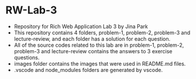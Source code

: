 # RW-Lab-3
- Repository for Rich Web Application Lab 3 by Jina Park
- This repository contains 4 folders, problem-1, problem-2, problem-3 and lecture-review, and each folder has a solution for each question. 
- All of the source codes related to this lab are in problem-1, problem-2, problem-3 and lecture-review contains the answers to 3 exercise questions.
- images folder contains the images that were used in README.md files.
- .vscode and node_modules folders are generated by vscode.

